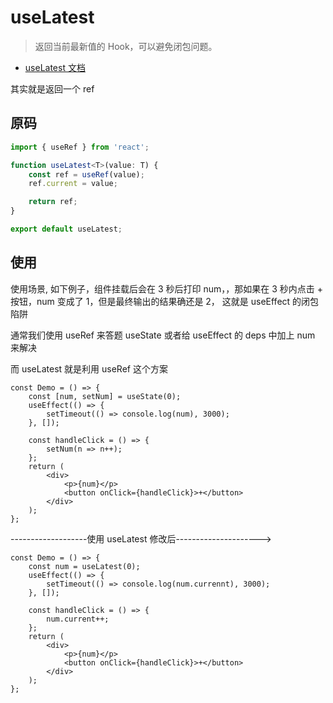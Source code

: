 # useLatest

> 返回当前最新值的 Hook，可以避免闭包问题。

- [useLatest 文档](https://ahooks.js.org/zh-CN/hooks/use-latest)

其实就是返回一个 ref

## 原码

```ts
import { useRef } from 'react';

function useLatest<T>(value: T) {
	const ref = useRef(value);
	ref.current = value;

	return ref;
}

export default useLatest;
```

## 使用

使用场景, 如下例子，组件挂载后会在 3 秒后打印 num，，那如果在 3 秒内点击 + 按钮，num 变成了 1，但是最终输出的结果确还是 2，
这就是 useEffect 的闭包陷阱

通常我们使用 useRef 来答题 useState 或者给 useEffect 的 deps 中加上 num 来解决

而 useLatest 就是利用 useRef 这个方案

```tsx
const Demo = () => {
	const [num, setNum] = useState(0);
	useEffect(() => {
		setTimeout(() => console.log(num), 3000);
	}, []);

	const handleClick = () => {
		setNum(n => n++);
	};
	return (
		<div>
			<p>{num}</p>
			<button onClick={handleClick}>+</button>
		</div>
	);
};
```

-------------------使用 useLatest 修改后--------------------->

```tsx
const Demo = () => {
	const num = useLatest(0);
	useEffect(() => {
		setTimeout(() => console.log(num.currennt), 3000);
	}, []);

	const handleClick = () => {
		num.current++;
	};
	return (
		<div>
			<p>{num}</p>
			<button onClick={handleClick}>+</button>
		</div>
	);
};
```
